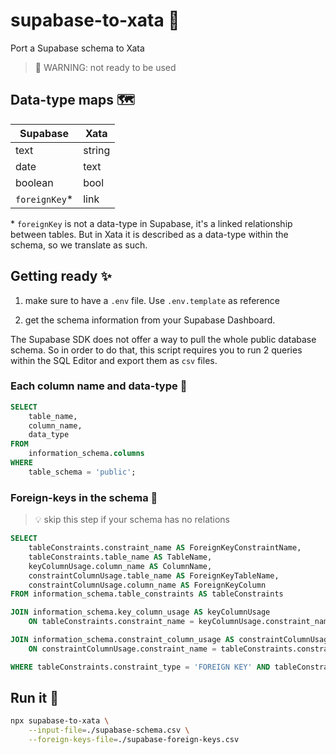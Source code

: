 # supabase-to-xata 🦋

Port a Supabase schema to Xata

> 🚨 WARNING: not ready to be used

## Data-type maps 🗺

| Supabase       | Xata   |
| -------------- | ------ |
| text           | string |
| date           | text   |
| boolean        | bool   |
| `foreignKey`\* | link   |

\* `foreignKey` is not a data-type in Supabase, it's a linked relationship between tables. But in Xata it is described as a data-type within the schema, so we translate as such.

## Getting ready ✨

1. make sure to have a `.env` file. Use `.env.template` as reference

2. get the schema information from your Supabase Dashboard.

The Supabase SDK does not offer a way to pull the whole public database schema. So in order to do that, this script requires you to run 2 queries within the SQL Editor and export them as `csv` files.

### Each column name and data-type 🧭

```sql
SELECT
    table_name,
    column_name,
    data_type
FROM
    information_schema.columns
WHERE
    table_schema = 'public';
```

### Foreign-keys in the schema 🛂

> 💡 skip this step if your schema has no relations

```sql
SELECT
	tableConstraints.constraint_name AS ForeignKeyConstraintName,
	tableConstraints.table_name AS TableName,
	keyColumnUsage.column_name AS ColumnName,
	constraintColumnUsage.table_name AS ForeignKeyTableName,
	constraintColumnUsage.column_name AS ForeignKeyColumn
FROM information_schema.table_constraints AS tableConstraints

JOIN information_schema.key_column_usage AS keyColumnUsage
	ON tableConstraints.constraint_name = keyColumnUsage.constraint_name

JOIN information_schema.constraint_column_usage AS constraintColumnUsage
	ON constraintColumnUsage.constraint_name = tableConstraints.constraint_name

WHERE tableConstraints.constraint_type = 'FOREIGN KEY' AND tableConstraints.table_schema='public';
```

## Run it 🦋

```sh
npx supabase-to-xata \
	--input-file=./supabase-schema.csv \
	--foreign-keys-file=./supabase-foreign-keys.csv
```
